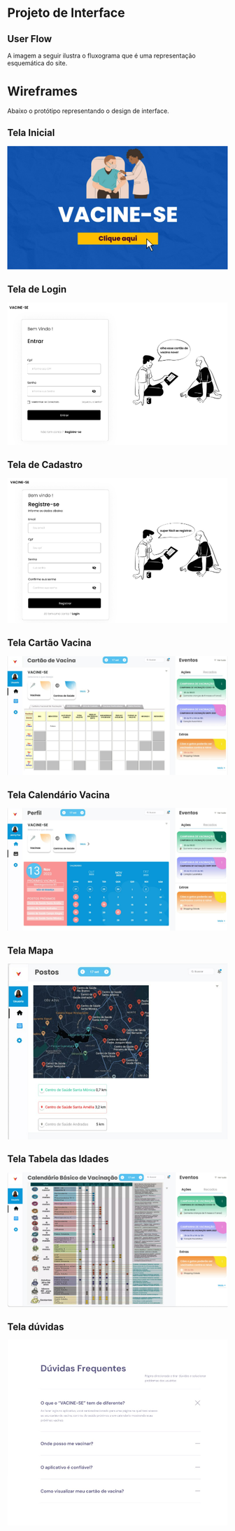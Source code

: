# Projeto de Interface

## User Flow

A imagem a seguir ilustra o fluxograma que é uma representação esquemática do site.

# Wireframes
Abaixo o protótipo representando o design de interface.

## Tela Inicial

![UserFlow](images/Capa.png)

## Tela de Login

![UserFlow](images/TelaLogin.png)

## Tela de Cadastro

![UserFlow](images/TelaCadastro.png)

## Tela Cartão Vacina

![UserFlow](images/CalendarioVacina.png)

## Tela Calendário Vacina

![UserFlow](images/TelaVacina.png)

## Tela Mapa

![UserFlow](images/TelaMapa.png)

## Tela Tabela das Idades

![UserFlow](images/TelaIdades.png)

## Tela dúvidas

![UserFlow](images/DuvidasFrequentes.jpeg)
